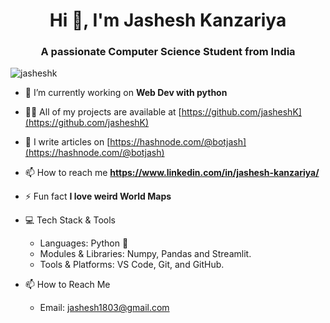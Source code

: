 

<h1 align="center">Hi 👋, I'm Jashesh Kanzariya</h1>
<h3 align="center">A passionate Computer Science Student from India</h3>

<p align="left"> <img src="https://komarev.com/ghpvc/?username=jasheshk&label=Profile%20views&color=0e75b6&style=flat" alt="jasheshk" /> </p>

- 🔭 I’m currently working on **Web Dev with python**

- 👨‍💻 All of my projects are available at [https://github.com/jasheshK](https://github.com/jasheshK)

- 📝 I  write articles on [https://hashnode.com/@botjash](https://hashnode.com/@botjash)

- 📫 How to reach me **https://www.linkedin.com/in/jashesh-kanzariya/**

- ⚡ Fun fact **I love weird World Maps**

- 💻 Tech Stack & Tools
  - Languages: Python 🐍
  - Modules & Libraries: Numpy, Pandas and Streamlit.
  - Tools & Platforms: VS Code, Git, and GitHub.
  
- 📫 How to Reach Me
  - Email: jashesh1803@gmail.com
